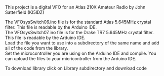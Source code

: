 This project is a digital VFO for an Atlas 210X Amateur Radio by John Satterfield (KI5IDZ)

The VFOsysSwitch06.ino file is for the standard Atlas 5.645MHz crystal filter.  This file is readable by the Arduino IDE.  
The VFOsysSwitch07.ino file is for the Drake TR7 5.645MHz crystal filter.  This file is readable by the Arduino IDE.  
Load the file you want to use into a subdirectory of the same name and add all of the code from the library.  
Set the microcontroller you are using on the Arduino IDE and compile.  You can upload the files to your micricontroller from the Arduino IDE.

To download library click on Library subdirectory and download code
